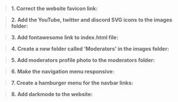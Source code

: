> **1. Correct the website favicon link:**

> **2. Add the YouTube, twitter and discord SVG icons to the images folder:**

> **3. Add fontawesome link to index.html file:**

> **4. Create a new folder called 'Moderators' in the images folder:**

> **5. Add moderators profile photo to the moderators folder:**

> **6. Make the navigation menu responsive:**

> **7. Create a hamburger menu for the navbar links:**

> **8. Add darkmode to the website:**
